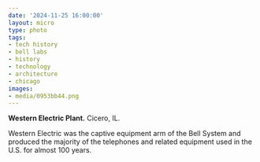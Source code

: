 ```yaml
---
date: '2024-11-25 16:00:00'
layout: micro
type: photo
tags:
- tech history
- bell labs
- history
- technology
- architecture
- chicago
images:
- media/0953bb44.png
---
```


**Western Electric Plant.** Cicero, IL.

Western Electric was the captive equipment arm of the Bell System and produced the majority of the telephones and related equipment used in the U.S. for almost 100 years.
